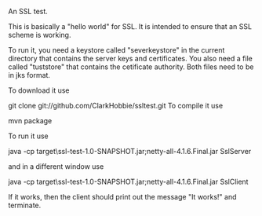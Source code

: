 An SSL test.

This is basically a "hello world" for SSL. It is intended to ensure that an SSL scheme is working.

To run it, you need a keystore called "severkeystore" in the current directory that contains the server keys and certificates. You also need a file called "tuststore" that contains the cetificate authority. Both files need to be in jks format.

To download it use

git clone git://github.com/ClarkHobbie/ssltest.git
To compile it use

mvn package

To run it use

java -cp target\ssl-test-1.0-SNAPSHOT.jar;netty-all-4.1.6.Final.jar SslServer

and in a different window use

java -cp target\ssl-test-1.0-SNAPSHOT.jar;netty-all-4.1.6.Final.jar SslClient

If it works, then the client should print out the message "It works!" and terminate.